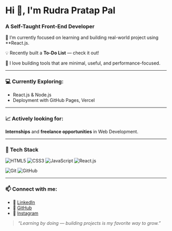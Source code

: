 # Hi 👋, I'm Rudra Pratap Pal 

### A Self-Taught Front-End Developer

🚀 I’m currently focused on learning and building real-world project using **React.js.

💡 Recently built a **To-Do List** — check it out!

🎯 I love building tools that are minimal, useful, and performance-focused.

---

### 💻 Currently Exploring:
- React.js & Node.js  
- Deployment with GitHub Pages, Vercel  

---

### 📈 Actively looking for:
**Internships** and **freelance opportunities** in Web Development.

---

### 🧰 Tech Stack
![HTML5](https://img.shields.io/badge/-HTML5-E34F26?style=flat&logo=html5&logoColor=white)
![CSS3](https://img.shields.io/badge/-CSS3-1572B6?style=flat&logo=css3)
![JavaScript](https://img.shields.io/badge/-JavaScript-F7DF1E?style=flat&logo=javascript&logoColor=black)
![React.js](https://img.shields.io/badge/-React.js-339933?style=flat&logo=react.js&logoColor=white)

![Git](https://img.shields.io/badge/-Git-F05032?style=flat&logo=git&logoColor=white)
![GitHub](https://img.shields.io/badge/-GitHub-181717?style=flat&logo=github)

---

### 📫 Connect with me:
- 🔗 [LinkedIn](https://linkedin.com/in/unique_rudra)
- 🐙 [GitHub](https://github.com/Uniquerudra)
- 📸 [Instagram](https://www.instagram.com/unique_rudra/)


> _“Learning by doing — building projects is my favorite way to grow.”_
